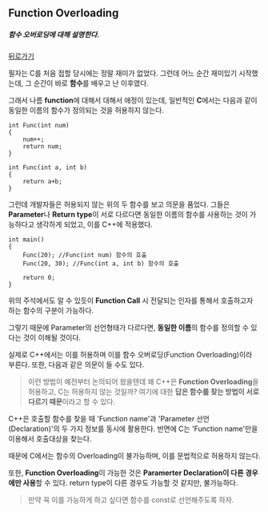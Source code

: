 ## Function Overloading  

##### 함수 오버로딩에 대해 설명한다.  

[뒤로가기](/c++/README.md)

필자는 C를 처음 접할 당시에는 정말 재미가 없었다. 그런데 어느 순간 재미있기 시작했는데, 그 순간이 바로 **함수**를 배우고 난 이후였다.  

그래서 나름 **function**에 대해서 대해서 애정이 있는데, 일반적인 **C**에서는 다음과 같이 동일한 이름의 함수가 정의되는 것을 허용하지 않는다.  

```
int Func(int num)
{
	num++;
	return num;
}

int Func(int a, int b)
{
	return a+b;
}
```

그런데 개발자들은 허용되지 않는 위의 두 함수를 보고 의문을 품었다. 그들은 **Parameter**나 **Return type**이 서로 다르다면 동일한 이름의 함수를 사용하는 것이 가능하다고 생각하게 되었고, 이를 C++에 적용했다.  

```
int main()
{
	Func(20); //Func(int num) 함수의 호출
    Func(20, 30); //Func(int a, int b) 함수의 호출

	return 0;
}
```

위의 주석에서도 알 수 있듯이 **Function Call** 시 전달되는 인자를 통해서 호출하고자 하는 함수의 구분이 가능하다.   

그렇기 때문에 Parameter의 선언형태가 다르다면, **동일한 이름**의 함수를 정의할 수 있다는 것이 이해될 것이다.  

실제로 C++에서는 이를 허용하며 이를 함수 오버로딩(Function Overloading)이라 부른다. 또한, 다음과 같은 의문이 들 수도 있다.  

> 이런 방법이 예전부터 논의되어 왔을텐데 왜 C++은 **Function Overloading**을 허용하고, C는 허용하지 않는 것일까? 여기에 대한 **답은 함수를 찾는 방법이 서로 다르기 때문**이라고 할 수 있다.  

C++은 호출할 함수를 찾을 때 'Function name'과 'Parameter 선언(Declaration)'의 두 가지 정보를 동시에 활용한다. 반면에 C는 'Function name'만을 이용해서 호출대상을 찾는다.  

때문에 C에서는 함수의 Overloading이 불가능하며, 이를 문법적으로 허용하지 않는다.  

또한, **Function Overloading**이 가능한 것은 **Paramerter Declaration이 다른 경우에만 사용**할 수 있다. return type이 다른 경우도 가능할 것 같지만, 불가능하다.  

> 만약 꼭 이를 가능하게 하고 싶다면 함수를 const로 선언해주도록 하자.  

